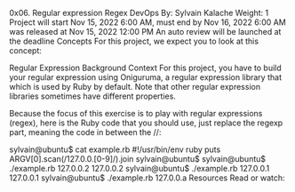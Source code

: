 0x06. Regular expression Regex DevOps By: Sylvain Kalache Weight: 1 Project will start Nov 15, 2022 6:00 AM, must end by Nov 16, 2022 6:00 AM was released at Nov 15, 2022 12:00 PM An auto review will be launched at the deadline Concepts For this project, we expect you to look at this concept:

Regular Expression Background Context For this project, you have to build your regular expression using Oniguruma, a regular expression library that which is used by Ruby by default. Note that other regular expression libraries sometimes have different properties.

Because the focus of this exercise is to play with regular expressions (regex), here is the Ruby code that you should use, just replace the regexp part, meaning the code in between the //:

sylvain@ubuntu$ cat example.rb #!/usr/bin/env ruby puts ARGV[0].scan(/127.0.0.[0-9]/).join sylvain@ubuntu$ sylvain@ubuntu$ ./example.rb 127.0.0.2 127.0.0.2 sylvain@ubuntu$ ./example.rb 127.0.0.1 127.0.0.1 sylvain@ubuntu$ ./example.rb 127.0.0.a Resources Read or watch:
